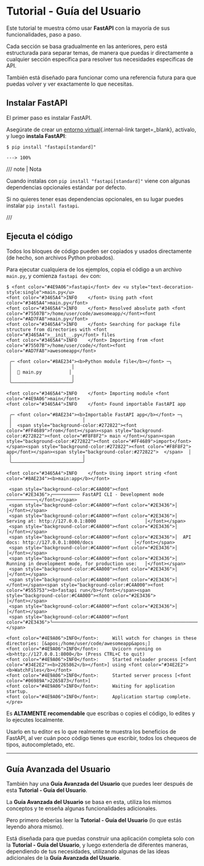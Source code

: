 # Tutorial - Guía del Usuario

Este tutorial te muestra cómo usar **FastAPI** con la mayoría de sus funcionalidades, paso a paso.

Cada sección se basa gradualmente en las anteriores, pero está estructurada para separar temas, de manera que puedas ir directamente a cualquier sección específica para resolver tus necesidades específicas de API.

También está diseñado para funcionar como una referencia futura para que puedas volver y ver exactamente lo que necesitas.

## Instalar FastAPI

El primer paso es instalar FastAPI.

Asegúrate de crear un [entorno virtual](../virtual-environments.md){.internal-link target=_blank}, actívalo, y luego **instala FastAPI**:

<div class="termy">

```console
$ pip install "fastapi[standard]"

---> 100%
```

</div>

/// note | Nota

Cuando instalas con `pip install "fastapi[standard]"` viene con algunas dependencias opcionales estándar por defecto.

Si no quieres tener esas dependencias opcionales, en su lugar puedes instalar `pip install fastapi`.

///

## Ejecuta el código

Todos los bloques de código pueden ser copiados y usados directamente (de hecho, son archivos Python probados).

Para ejecutar cualquiera de los ejemplos, copia el código a un archivo `main.py`, y comienza `fastapi dev` con:

<div class="termy">

```console
$ <font color="#4E9A06">fastapi</font> dev <u style="text-decoration-style:single">main.py</u>
<font color="#3465A4">INFO    </font> Using path <font color="#3465A4">main.py</font>
<font color="#3465A4">INFO    </font> Resolved absolute path <font color="#75507B">/home/user/code/awesomeapp/</font><font color="#AD7FA8">main.py</font>
<font color="#3465A4">INFO    </font> Searching for package file structure from directories with <font color="#3465A4">__init__.py</font> files
<font color="#3465A4">INFO    </font> Importing from <font color="#75507B">/home/user/code/</font><font color="#AD7FA8">awesomeapp</font>

 ╭─ <font color="#8AE234"><b>Python module file</b></font> ─╮
 │                      │
 │  🐍 main.py          │
 │                      │
 ╰──────────────────────╯

<font color="#3465A4">INFO    </font> Importing module <font color="#4E9A06">main</font>
<font color="#3465A4">INFO    </font> Found importable FastAPI app

 ╭─ <font color="#8AE234"><b>Importable FastAPI app</b></font> ─╮
 │                          │
 │  <span style="background-color:#272822"><font color="#FF4689">from</font></span><span style="background-color:#272822"><font color="#F8F8F2"> main </font></span><span style="background-color:#272822"><font color="#FF4689">import</font></span><span style="background-color:#272822"><font color="#F8F8F2"> app</font></span><span style="background-color:#272822">  </span>  │
 │                          │
 ╰──────────────────────────╯

<font color="#3465A4">INFO    </font> Using import string <font color="#8AE234"><b>main:app</b></font>

 <span style="background-color:#C4A000"><font color="#2E3436">╭────────── FastAPI CLI - Development mode ───────────╮</font></span>
 <span style="background-color:#C4A000"><font color="#2E3436">│                                                     │</font></span>
 <span style="background-color:#C4A000"><font color="#2E3436">│  Serving at: http://127.0.0.1:8000                  │</font></span>
 <span style="background-color:#C4A000"><font color="#2E3436">│                                                     │</font></span>
 <span style="background-color:#C4A000"><font color="#2E3436">│  API docs: http://127.0.0.1:8000/docs               │</font></span>
 <span style="background-color:#C4A000"><font color="#2E3436">│                                                     │</font></span>
 <span style="background-color:#C4A000"><font color="#2E3436">│  Running in development mode, for production use:   │</font></span>
 <span style="background-color:#C4A000"><font color="#2E3436">│                                                     │</font></span>
 <span style="background-color:#C4A000"><font color="#2E3436">│  </font></span><span style="background-color:#C4A000"><font color="#555753"><b>fastapi run</b></font></span><span style="background-color:#C4A000"><font color="#2E3436">                                        │</font></span>
 <span style="background-color:#C4A000"><font color="#2E3436">│                                                     │</font></span>
 <span style="background-color:#C4A000"><font color="#2E3436">╰─────────────────────────────────────────────────────╯</font></span>

<font color="#4E9A06">INFO</font>:     Will watch for changes in these directories: [&apos;/home/user/code/awesomeapp&apos;]
<font color="#4E9A06">INFO</font>:     Uvicorn running on <b>http://127.0.0.1:8000</b> (Press CTRL+C to quit)
<font color="#4E9A06">INFO</font>:     Started reloader process [<font color="#34E2E2"><b>2265862</b></font>] using <font color="#34E2E2"><b>WatchFiles</b></font>
<font color="#4E9A06">INFO</font>:     Started server process [<font color="#06989A">2265873</font>]
<font color="#4E9A06">INFO</font>:     Waiting for application startup.
<font color="#4E9A06">INFO</font>:     Application startup complete.
</pre>
```

</div>

Es **ALTAMENTE recomendable** que escribas o copies el código, lo edites y lo ejecutes localmente.

Usarlo en tu editor es lo que realmente te muestra los beneficios de FastAPI, al ver cuán poco código tienes que escribir, todos los chequeos de tipos, autocompletado, etc.

---

## Guía Avanzada del Usuario

También hay una **Guía Avanzada del Usuario** que puedes leer después de esta **Tutorial - Guía del Usuario**.

La **Guía Avanzada del Usuario** se basa en esta, utiliza los mismos conceptos y te enseña algunas funcionalidades adicionales.

Pero primero deberías leer la **Tutorial - Guía del Usuario** (lo que estás leyendo ahora mismo).

Está diseñada para que puedas construir una aplicación completa solo con la **Tutorial - Guía del Usuario**, y luego extenderla de diferentes maneras, dependiendo de tus necesidades, utilizando algunas de las ideas adicionales de la **Guía Avanzada del Usuario**.
